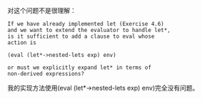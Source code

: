 对这个问题不是很理解：
```
If we have already implemented let (Exercise 4.6) 
and we want to extend the evaluator to handle let*, 
is it sufficient to add a clause to eval whose 
action is

(eval (let*->nested-lets exp) env)

or must we explicitly expand let* in terms of 
non-derived expressions?
```
我的实现方法使用(eval (let*->nested-lets exp) env)完全没有问题。
